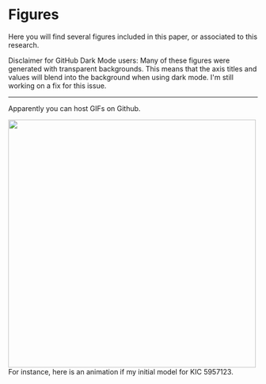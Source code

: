 # Figures

Here you will find several figures included in this paper, or associated to this research.

Disclaimer for GitHub Dark Mode users: Many of these figures were generated with transparent backgrounds. This means that the axis titles and values will blend into the background when using dark mode. I'm still working on a fix for this issue.

-----

Apparently you can host GIFs on Github.

<img src="https://github.com/podesse/binary-paper-repo/blob/main/figures/ex_5957123.gif" width=500/>

<figcaption>
For instance, here is an animation if my initial model for KIC 5957123.
</figcaption>
